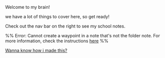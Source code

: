 Welcome to my brain!

we have a lot of things to cover here, so get ready!

Check out the nav bar on the right to see my school notes.

%% Error: Cannot create a waypoint in a note that's not the folder note. For more information, check the instructions [here](https://github.com/IdreesInc/Waypoint) %%

[Wanna know how i made this?](https://github.com/Daroshi11260/School_Notes)